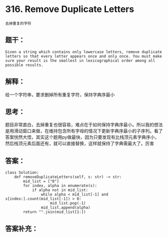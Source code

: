 # 316. Remove Duplicate Letters
    去掉重复的字符
## 题干：
```
Given a string which contains only lowercase letters, remove duplicate letters so that every letter appears once and only once. You must make sure your result is the smallest in lexicographical order among all possible results.

```
## 解释：
给一个字符串，要求删掉所有重复字符，保持字典序最小

## 思考：
题目非常直白，去掉重复也很容易，难点在于如何保持字典序最小。所以我的想法是用滑动窗口来做，在维持包含所有字母的情况下更新字典序最小的子序列。看了答案恍然大悟，其实这个题用py做最快，因为只要发现有比栈顶元素字典序小，然后栈顶元素后面还有，就可以直接替换，这样就保持了字典需最大了。厉害

## 答案：
```
class Solution:
    def removeDuplicateLetters(self, s: str) -> str:
        mid_list = ["0"]
        for index, alpha in enumerate(s):
            if alpha not in mid_list:
                while alpha < mid_list[-1] and s[index:].count(mid_list[-1]) > 0:
                    mid_list.pop(-1)
                mid_list.append(alpha)
        return "".join(mid_list[1:])
```
## 答案补充：

